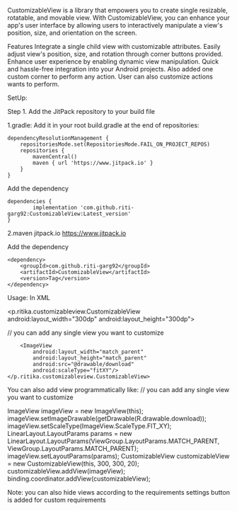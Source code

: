 CustomizableView is a library that empowers you to create single resizable, rotatable, and movable view. With CustomizableView, you 
can enhance your app's user interface by allowing users to interactively manipulate a view's position, size, and orientation on the screen.

Features
Integrate a single child view with customizable attributes.
Easily adjust view's position, size, and rotation through corner buttons provided.
Enhance user experience by enabling dynamic view manipulation.
Quick and hassle-free integration into your Android projects.
Also added one custom corner to perform any action.
User can also customize actions wants to perform.

SetUp:

Step 1. Add the JitPack repository to your build file

1.gradle:
Add it in your root build.gradle at the end of repositories:

	dependencyResolutionManagement {
		repositoriesMode.set(RepositoriesMode.FAIL_ON_PROJECT_REPOS)
		repositories {
			mavenCentral()
			maven { url 'https://www.jitpack.io' }
		}
	}
Add the dependency

	dependencies {
	        implementation 'com.github.riti-garg92:CustomizableView:Latest_version'
	}

2.maven
<repositories>
<repository>
<id>jitpack.io</id>
<url>https://www.jitpack.io</url>
</repository>
</repositories>

Add the dependency

	<dependency>
	    <groupId>com.github.riti-garg92</groupId>
	    <artifactId>CustomizableView</artifactId>
	    <version>Tag</version>
	</dependency>

Usage:
In XML

<p.ritika.customizableview.CustomizableView
android:layout_width="300dp"
android:layout_height="300dp">

// you can add any single view you want to customize

        <ImageView
            android:layout_width="match_parent"
            android:layout_height="match_parent"
            android:src="@drawable/download"
            android:scaleType="fitXY"/>
    </p.ritika.customizableview.CustomizableView>

You can also add view programmatically like:
// you can add any single view you want to customize

ImageView imageView = new ImageView(this);
imageView.setImageDrawable(getDrawable(R.drawable.download));
imageView.setScaleType(ImageView.ScaleType.FIT_XY);
LinearLayout.LayoutParams params = new LinearLayout.LayoutParams(ViewGroup.LayoutParams.MATCH_PARENT, ViewGroup.LayoutParams.MATCH_PARENT);
imageView.setLayoutParams(params);
CustomizableView  customizableView = new CustomizableView(this, 300, 300, 20);
customizableView.addView(imageView);
binding.coordinator.addView(customizableView);


Note: you can also hide views according to the requirements
settings button is added for custom requirements